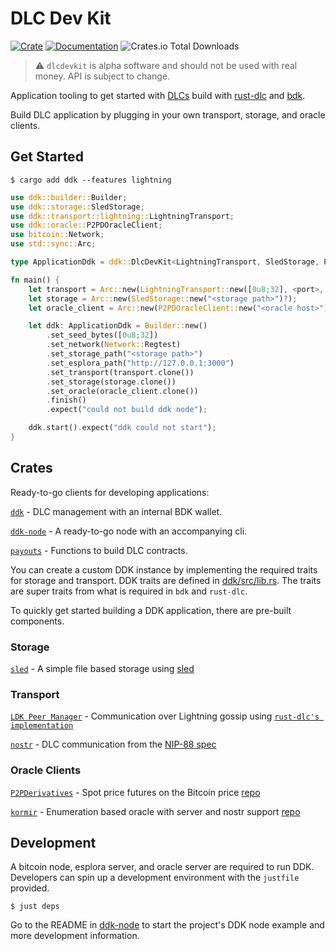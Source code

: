 # DLC Dev Kit

[![Crate](https://img.shields.io/crates/v/ddk.svg?logo=rust)](https://crates.io/crates/ddk)
[![Documentation](https://img.shields.io/static/v1?logo=read-the-docs&label=docs.rs&message=ddk&color=informational)](https://docs.rs/ddk)
![Crates.io Total Downloads](https://img.shields.io/crates/d/ddk)

> :warning: `dlcdevkit` is alpha software and should not be used with real money. API is subject to change.

Application tooling to get started with [DLCs](https://github.com/discreetlogcontracts/dlcspecs) build with [rust-dlc](https://github.com/p2pderivatives/rust-dlc) and [bdk](https://github.com/bitcoindevkit/bdk).

Build DLC application by plugging in your own transport, storage, and oracle clients.

## Get Started
```
$ cargo add ddk --features lightning
```

```rust
use ddk::builder::Builder;
use ddk::storage::SledStorage;
use ddk::transport::lightning::LightningTransport;
use ddk::oracle::P2PDOracleClient;
use bitcoin::Network;
use std::sync::Arc;

type ApplicationDdk = ddk::DlcDevKit<LightningTransport, SledStorage, P2PDOracleClient>;

fn main() {
    let transport = Arc::new(LightningTransport::new([0u8;32], <port>, Network::Regtest));
    let storage = Arc::new(SledStorage::new("<storage path>")?);
    let oracle_client = Arc::new(P2PDOracleClient::new("<oracle host>")?);

    let ddk: ApplicationDdk = Builder::new()
        .set_seed_bytes([0u8;32])
        .set_network(Network::Regtest)
        .set_storage_path("<storage path>")
        .set_esplora_path("http://127.0.0.1:3000")
        .set_transport(transport.clone())
        .set_storage(storage.clone())
        .set_oracle(oracle_client.clone())
        .finish()
        .expect("could not build ddk node");

    ddk.start().expect("ddk could not start");
}
```

## Crates
Ready-to-go clients for developing applications:

[`ddk`](./ddk/) - DLC management with an internal BDK wallet.

[`ddk-node`](./ddk-node/) - A ready-to-go node with an accompanying cli.

[`payouts`](./payouts/) - Functions to build DLC contracts.

You can create a custom DDK instance by implementing the required traits for storage and transport. DDK traits are defined in [ddk/src/lib.rs](./ddk/src/lib.rs). The traits are super traits from what is required in `bdk` and `rust-dlc`.

To quickly get started building a DDK application, there are pre-built components.

### Storage
[`sled`](./ddk/src/storage/sled) - A simple file based storage using [sled](https://crates.io/crates/sled)

### Transport
[`LDK Peer Manager`](./ddk/src/transport/lightning/) - Communication over Lightning gossip using [`rust-dlc's implementation`](https://github.com/p2pderivatives/rust-dlc/blob/master/dlc-messages/src/message_handler.rs)

[`nostr`](./ddk/src/transport/nostr/) - DLC communication from the [NIP-88 spec](https://github.com/nostr-protocol/nips/pull/919)

### Oracle Clients
[`P2PDerivatives`](./ddk/src/oracle/p2p_derivatives.rs) - Spot price futures on the Bitcoin price [repo](https://github.com/p2pderivatives/p2pderivatives-oracle)

[`kormir`](./ddk/src/oracle/kormir.rs) - Enumeration based oracle with server and nostr support [repo](https://github.com/benthecarman/kormir)

## Development

A bitcoin node, esplora server, and oracle server are required to run DDK. Developers can spin up a development environment with the `justfile` provided.

```
$ just deps
```

Go to the README in [ddk-node](./ddk-node/README.md) to start the project's DDK node example and more development information.
